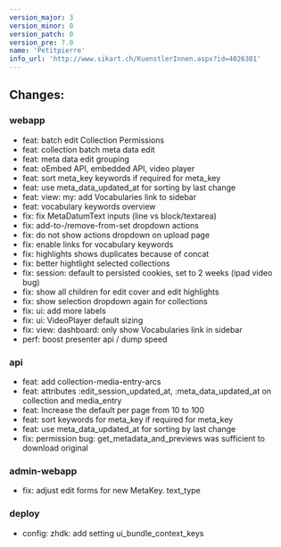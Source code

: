 ```yaml
---
version_major: 3
version_minor: 0
version_patch: 0
version_pre: 7.0
name: 'Petitpierre'
info_url: 'http://www.sikart.ch/KuenstlerInnen.aspx?id=4026301'
---
```


## Changes:

### webapp
- feat: batch edit Collection Permissions
- feat: collection batch meta data edit
- feat: meta data edit grouping
- feat: oEmbed API, embedded API, video player
- feat: sort meta_key keywords if required for meta_key
- feat: use meta_data_updated_at for sorting by last change
- feat: view: my: add Vocabularies link to sidebar
- feat: vocabulary keywords overview
- fix: fix MetaDatumText inputs (line vs block/textarea)
- fix: add-to-/remove-from-set dropdown actions
- fix: do not show actions dropdown on upload page
- fix: enable links for vocabulary keywords
- fix: highlights shows duplicates because of concat
- fix: better hightlight selected collections
- fix: session: default to persisted cookies, set to 2 weeks (ipad video bug)
- fix: show all children for edit cover and edit highlights
- fix: show selection dropdown again for collections
- fix: ui: add more labels
- fix: ui: VideoPlayer default sizing
- fix: view: dashboard: only show Vocabularies link in sidebar
- perf: boost presenter api / dump speed

### api
- feat: add collection-media-entry-arcs
- feat: attributes :edit_session_updated_at, :meta_data_updated_at on collection and media_entry
- feat: Increase the default per page from 10 to 100
- feat: sort keywords for meta_key if required for meta_key
- feat: use meta_data_updated_at for sorting by last change
- fix: permission bug: get_metadata_and_previews was sufficient to download original

### admin-webapp
- fix: adjust edit forms for new MetaKey. text_type

### deploy
- config: zhdk: add setting ui_bundle_context_keys

